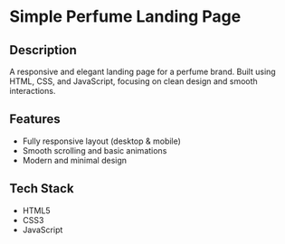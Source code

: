 # Simple Perfume Landing Page

## Description
A responsive and elegant landing page for a perfume brand. Built using HTML, CSS, and JavaScript, focusing on clean design and smooth interactions.

## Features
- Fully responsive layout (desktop & mobile)  
- Smooth scrolling and basic animations  
- Modern and minimal design  

## Tech Stack
- HTML5  
- CSS3  
- JavaScript  
